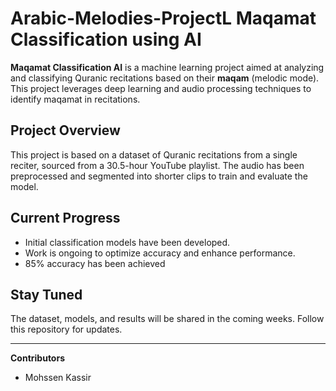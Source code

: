 # Arabic-Melodies-ProjectL Maqamat Classification using AI

**Maqamat Classification AI** is a machine learning project aimed at analyzing and classifying Quranic recitations based on their **maqam** (melodic mode). This project leverages deep learning and audio processing techniques to identify maqamat in recitations.

## Project Overview

This project is based on a dataset of Quranic recitations from a single reciter, sourced from a 30.5-hour YouTube playlist. The audio has been preprocessed and segmented into shorter clips to train and evaluate the model.

## Current Progress

- Initial classification models have been developed.
- Work is ongoing to optimize accuracy and enhance performance.
- 85% accuracy has been achieved

## Stay Tuned

The dataset, models, and results will be shared in the coming weeks. Follow this repository for updates.

---

**Contributors**
- Mohssen Kassir
